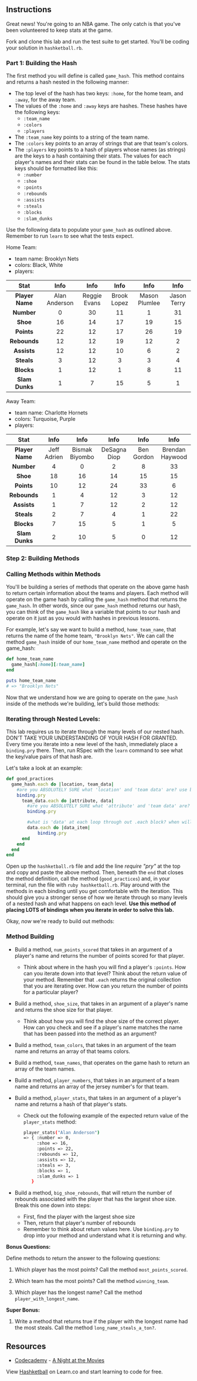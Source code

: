 
## Instructions

Great news! You're going to an NBA game. The only catch is that you've been volunteered to keep stats at the game.

Fork and clone this lab and run the test suite to get started. You'll be coding your solution in `hashketball.rb`.

### Part 1: Building the Hash

The first method you will define is called `game_hash`. This method contains and returns a hash nested in the following manner:

* The top level of the hash has two keys: `:home`, for the home team, and `:away`, for the away team.
* The values of the `:home` and `:away` keys are hashes. These hashes have the following keys:
  * `:team_name`
  * `:colors`
  * `:players`
* The `:team_name` key points to a string of the team name.
* The `:colors` key points to an array of strings that are that team's colors.
* The `:players` key points to a hash of players whose names (as strings) are the keys to a hash containing their stats. The values for each player's names and their stats can be found in the table below. The stats keys should be formatted like this:
  * `:number`
  * `:shoe`
  * `:points`
  * `:rebounds`
  * `:assists`
  * `:steals`
  * `:blocks`
  * `:slam_dunks`

Use the following data to populate your `game_hash` as outlined above. Remember to run `learn` to see what the tests expect.

Home Team:

* team name: Brooklyn Nets
* colors: Black, White
* players:

|      Stat       |     Info      |     Info     |    Info     |     Info      |    Info     |
| :-------------: | :-----------: | :----------: | :---------: | :-----------: | :---------: |
| **Player Name** | Alan Anderson | Reggie Evans | Brook Lopez | Mason Plumlee | Jason Terry |
|   **Number**    |       0       |      30      |     11      |       1       |     31      |
|    **Shoe**     |      16       |      14      |     17      |      19       |     15      |
|   **Points**    |      22       |      12      |     17      |      26       |     19      |
|  **Rebounds**   |      12       |      12      |     19      |      12       |      2      |
|   **Assists**   |      12       |      12      |     10      |       6       |      2      |
|   **Steals**    |       3       |      12      |      3      |       3       |      4      |
|   **Blocks**    |       1       |      12      |      1      |       8       |     11      |
| **Slam Dunks**  |       1       |      7       |     15      |       5       |      1      |

Away Team:

* team name: Charlotte Hornets
* colors: Turquoise, Purple
* players:

|      Stat       |    Info     |      Info      |     Info     |    Info    |      Info       |
| :-------------: | :---------: | :------------: | :----------: | :--------: | :-------------: |
| **Player Name** | Jeff Adrien | Bismak Biyombo | DeSagna Diop | Ben Gordon | Brendan Haywood |
|   **Number**    |      4      |       0        |      2       |     8      |       33        |
|    **Shoe**     |     18      |       16       |      14      |     15     |       15        |
|   **Points**    |     10      |       12       |      24      |     33     |        6        |
|  **Rebounds**   |      1      |       4        |      12      |     3      |       12        |
|   **Assists**   |      1      |       7        |      12      |     2      |       12        |
|   **Steals**    |      2      |       7        |      4       |     1      |       22        |
|   **Blocks**    |      7      |       15       |      5       |     1      |        5        |
| **Slam Dunks**  |      2      |       10       |      5       |     0      |       12        |

### Step 2: Building Methods

### Calling Methods within Methods

You'll be building a series of methods that operate on the above game hash to return certain information about the teams and players. Each method will operate on the game hash by calling the `game_hash` method that returns the `game_hash`. In other words, since our `game_hash` method returns our hash, you can think of the `game_hash` like a variable that points to our hash and operate on it just as you would with hashes in previous lessons.

For example, let's say we want to build a method, `home_team_name`, that returns the name of the home team, `"Brooklyn Nets"`. We can call the method `game_hash` inside of our `home_team_name` method and operate on the game_hash:

```ruby
def home_team_name
  game_hash[:home][:team_name]
end

puts home_team_name
# => "Brooklyn Nets"
```

Now that we understand how we are going to operate on the `game_hash` inside of the methods we're building, let's build those methods:

### Iterating through Nested Levels:

This lab requires us to iterate through the many levels of our nested hash. DON'T TAKE YOUR UNDERSTANDING OF YOUR HASH FOR GRANTED. Every time you iterate into a new level of the hash, immediately place a `binding.pry` there. Then, run RSpec with the `learn` command to see what the key/value pairs of that hash are.

Let's take a look at an example:

```ruby
def good_practices
  game_hash.each do |location, team_data|
    #are you ABSOLUTELY SURE what 'location' and 'team data' are? use binding.pry to find out!
    binding.pry
      team_data.each do |attribute, data|
        #are you ABSOLUTELY SURE what 'attribute' and 'team data' are? use binding.pry to find out!
        binding.pry

        #what is 'data' at each loop through out .each block? when will the following line of code work and when will it break?
        data.each do |data_item|
            binding.pry
      end
    end
  end
end
```

Open up the `hashketball.rb` file and add the line _require "pry"_ at the top and copy and paste the above method. Then, beneath the `end` that closes the method definition, call the method (`good_practices`) and, in your terminal, run the file with `ruby hashketball.rb`. Play around with the methods in each binding until you get comfortable with the iteration. This should give you a stronger sense of how we iterate through so many levels of a nested hash and what happens on each level. **Use this method of placing LOTS of bindings when you iterate in order to solve this lab.**

Okay, _now_ we're ready to build out methods:

### Method Building

* Build a method, `num_points_scored` that takes in an argument of a player's name and returns the number of points scored for that player.

  * Think about where in the hash you will find a player's `:points`. How can you iterate down into that level? Think about the return value of your method. Remember that `.each` returns the original collection that you are iterating over. How can you return the number of points for a particular player?

* Build a method, `shoe_size`, that takes in an argument of a player's name and returns the shoe size for that player.
  * Think about how you will find the shoe size of the correct player. How can you check and see if a player's name matches the name that has been passed into the method as an argument?
* Build a method, `team_colors`, that takes in an argument of the team name and returns an array of that teams colors.
* Build a method, `team_names`, that operates on the game hash to return an array of the team names.
* Build a method, `player_numbers`, that takes in an argument of a team name and returns an array of the jersey number's for that team.
* Build a method, `player_stats`, that takes in an argument of a player's name and returns a hash of that player's stats.
  * Check out the following example of the expected return value of the `player_stats` method:


    ```bash
    player_stats("Alan Anderson")
    => { :number => 0,
         :shoe => 16,
         :points => 22,
         :rebounds => 12,
         :assists => 12,
         :steals => 3,
         :blocks => 1,
         :slam_dunks => 1
       }
    ```

* Build a method, `big_shoe_rebounds`, that will return the number of rebounds associated with the player that has the largest shoe size. Break this one down into steps:
  * First, find the player with the largest shoe size
  * Then, return that player's number of rebounds
  * Remember to think about return values here. Use `binding.pry` to drop into your method and understand what it is returning and why.

**Bonus Questions:**

Define methods to return the answer to the following questions:

1. Which player has the most points? Call the method `most_points_scored`.

2. Which team has the most points? Call the method `winning_team`.

3. Which player has the longest name? Call the method `player_with_longest_name`.

**Super Bonus:**

1. Write a method that returns true if the player with the longest name had the most steals. Call the method `long_name_steals_a_ton?`.

## Resources

* [Codecademy](http://www.codecademy.com/dashboard) - [A Night at the Movies](http://external.codecademy.com/courses/ruby-beginner-en-0i8v1/0/1)

<p class='util--hide'>View <a href='https://learn.co/lessons/advanced-hashes-hashketball'>Hashketball</a> on Learn.co and start learning to code for free.</p>
